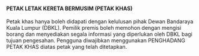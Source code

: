 #### PETAK LETAK KERETA BERMUSIM (PETAK KHAS)
Petak khas hanya boleh didapati dengan kelulusan pihak Dewan Bandaraya Kuala Lumpur (DBKL). Pemilik premis boleh memohon dengan mengisi borang dan menyediakan segala informasi yang diperlukan oleh DBKL bagi tujuan pengesahan. Pengguna diwajibkan menggunakan PENGHADANG PETAK KHAS diatas petak yang telah ditetapkan.
